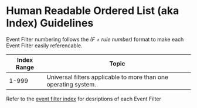 # Human Readable Ordered List (aka Index) Guidelines
Event Filter numbering follows the *(F + rule number)* format to make each Event Filter easily referencable.

| Index Range | Topic |
| ----------- | ----- |
| 1-999 | Universal filters applicable to more than one operating system. |


Refer to the [event filter index](filter_index.md) for desriptions of each Event Filter

